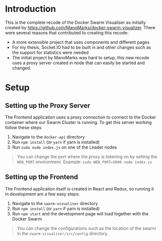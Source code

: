 # Introduction
This is the complete recode of the Docker Swarm Visualiser as initially created by https://github.com/ManoMarks/docker-swarm-visualizer. There were several reasons that contributed to creating this recode:
* A more extensible project that uses components and different pages
* For my thesis, Socket.IO had to be built in and other changes such as the support for statistics were needed
* The initial project by ManoMarks was hard to setup, this new recode uses a proxy server created in node that can easily be started and changed.

# Setup
## Setting up the Proxy Server
The Frontend application uses a proxy connection to connect to the Docker container where our Swarm Cluster is running. To get this server working follow these steps

1. Navigate to the `docker-api` directory
2. Run `npm install` (or `yarn` if yarn is installed)
3. Run `sudo node index.js` on one of the Leader nodes

> You can change the port where the proxy is listening on by setting the `WEB_PORT` environment. Example: `sudo WEB_PORT=5000 node index.js`

## Setting up the Frontend
The Frontend application itself is created in React and Redux, so running it in development are a few easy steps:

1. Navigate to the `swarm-visualiser` directory
2. Run `npm install` (or `yarn` if yarn is installed)
3. Run `npm start` and the development page will load together with the Docker Swarm

> You can change the configurations such as the location of the swarm in the `swarm-visualiser/src/config` directory.
